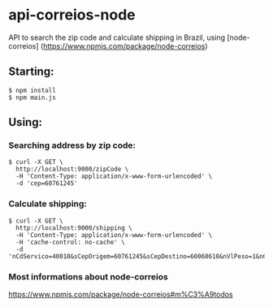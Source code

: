 # api-correios-node
API to search the zip code and calculate shipping in Brazil, using [node-correios] (https://www.npmjs.com/package/node-correios)

## Starting:

```
$ npm install
$ npm main.js
```

## Using:

### Searching address by zip code:

```
$ curl -X GET \
  http://localhost:9000/zipCode \
  -H 'Content-Type: application/x-www-form-urlencoded' \
  -d 'cep=60761245' 
```

### Calculate shipping:

```
$ curl -X GET \
  http://localhost:9000/shipping \
  -H 'Content-Type: application/x-www-form-urlencoded' \
  -H 'cache-control: no-cache' \
  -d 'nCdServico=40010&sCepOrigem=60761245&sCepDestino=60060610&nVlPeso=1&nCdFormato=1&nVlComprimento=30&nVlAltura=5&nVlLargura=15&nVlDiametro=20'
```

### Most informations about node-correios

https://www.npmjs.com/package/node-correios#m%C3%A9todos